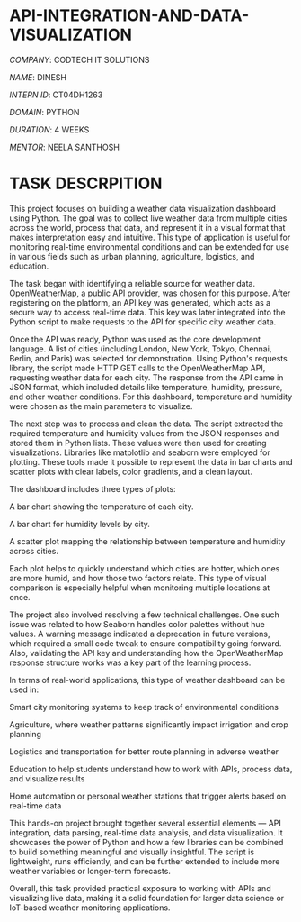 # API-INTEGRATION-AND-DATA-VISUALIZATION

*COMPANY*: CODTECH IT SOLUTIONS 

*NAME*: DINESH

*INTERN ID*: CT04DH1263

*DOMAIN*: PYTHON

*DURATION*: 4 WEEKS

*MENTOR*: NEELA SANTHOSH 

# TASK DESCRPITION

This project focuses on building a weather data visualization dashboard using Python. The goal was to collect live weather data from multiple cities across the world, process that data, and represent it in a visual format that makes interpretation easy and intuitive. This type of application is useful for monitoring real-time environmental conditions and can be extended for use in various fields such as urban planning, agriculture, logistics, and education.

The task began with identifying a reliable source for weather data. OpenWeatherMap, a public API provider, was chosen for this purpose. After registering on the platform, an API key was generated, which acts as a secure way to access real-time data. This key was later integrated into the Python script to make requests to the API for specific city weather data.

Once the API was ready, Python was used as the core development language. A list of cities (including London, New York, Tokyo, Chennai, Berlin, and Paris) was selected for demonstration. Using Python's requests library, the script made HTTP GET calls to the OpenWeatherMap API, requesting weather data for each city. The response from the API came in JSON format, which included details like temperature, humidity, pressure, and other weather conditions. For this dashboard, temperature and humidity were chosen as the main parameters to visualize.

The next step was to process and clean the data. The script extracted the required temperature and humidity values from the JSON responses and stored them in Python lists. These values were then used for creating visualizations. Libraries like matplotlib and seaborn were employed for plotting. These tools made it possible to represent the data in bar charts and scatter plots with clear labels, color gradients, and a clean layout.

The dashboard includes three types of plots:

A bar chart showing the temperature of each city.

A bar chart for humidity levels by city.

A scatter plot mapping the relationship between temperature and humidity across cities.

Each plot helps to quickly understand which cities are hotter, which ones are more humid, and how those two factors relate. This type of visual comparison is especially helpful when monitoring multiple locations at once.

The project also involved resolving a few technical challenges. One such issue was related to how Seaborn handles color palettes without hue values. A warning message indicated a deprecation in future versions, which required a small code tweak to ensure compatibility going forward. Also, validating the API key and understanding how the OpenWeatherMap response structure works was a key part of the learning process.

In terms of real-world applications, this type of weather dashboard can be used in:

Smart city monitoring systems to keep track of environmental conditions

Agriculture, where weather patterns significantly impact irrigation and crop planning

Logistics and transportation for better route planning in adverse weather

Education to help students understand how to work with APIs, process data, and visualize results

Home automation or personal weather stations that trigger alerts based on real-time data

This hands-on project brought together several essential elements — API integration, data parsing, real-time data analysis, and data visualization. It showcases the power of Python and how a few libraries can be combined to build something meaningful and visually insightful. The script is lightweight, runs efficiently, and can be further extended to include more weather variables or longer-term forecasts.

Overall, this task provided practical exposure to working with APIs and visualizing live data, making it a solid foundation for larger data science or IoT-based weather monitoring applications.



